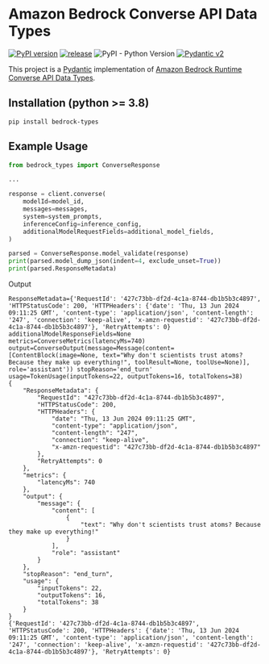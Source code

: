 # Amazon Bedrock Converse API Data Types

[![PyPI version](https://badge.fury.io/py/bedrock-types.svg)](https://badge.fury.io/py/bedrock-types)
[![release](https://github.com/hustshawn/bedrock-types/actions/workflows/python-publish.yml/badge.svg)](https://github.com/hustshawn/bedrock-types/actions/workflows/python-publish.yml)
![PyPI - Python Version](https://img.shields.io/pypi/pyversions/bedrock-types.svg)
[![Pydantic v2](https://img.shields.io/endpoint?url=https://raw.githubusercontent.com/pydantic/pydantic/main/docs/badge/v2.json)](https://docs.pydantic.dev/latest/contributing/#badges)




This project is a [Pydantic](https://github.com/pydantic/pydantic) implementation of [Amazon Bedrock Runtime Converse API Data Types](https://docs.aws.amazon.com/bedrock/latest/APIReference/API_Types_Amazon_Bedrock_Runtime.html).


## Installation (python >= 3.8)

```
pip install bedrock-types
```


## Example Usage

```python
from bedrock_types import ConverseResponse

...

response = client.converse(
    modelId=model_id,
    messages=messages,
    system=system_prompts,
    inferenceConfig=inference_config,
    additionalModelRequestFields=additional_model_fields,
)

parsed = ConverseResponse.model_validate(response)
print(parsed.model_dump_json(indent=4, exclude_unset=True))
print(parsed.ResponseMetadata)

```
Output
```
ResponseMetadata={'RequestId': '427c73bb-df2d-4c1a-8744-db1b5b3c4897', 'HTTPStatusCode': 200, 'HTTPHeaders': {'date': 'Thu, 13 Jun 2024 09:11:25 GMT', 'content-type': 'application/json', 'content-length': '247', 'connection': 'keep-alive', 'x-amzn-requestid': '427c73bb-df2d-4c1a-8744-db1b5b3c4897'}, 'RetryAttempts': 0} additionalModelResponseFields=None metrics=ConverseMetrics(latencyMs=740) output=ConverseOutput(message=Message(content=[ContentBlock(image=None, text="Why don't scientists trust atoms? Because they make up everything!", toolResult=None, toolUse=None)], role='assistant')) stopReason='end_turn' usage=TokenUsage(inputTokens=22, outputTokens=16, totalTokens=38)
{
    "ResponseMetadata": {
        "RequestId": "427c73bb-df2d-4c1a-8744-db1b5b3c4897",
        "HTTPStatusCode": 200,
        "HTTPHeaders": {
            "date": "Thu, 13 Jun 2024 09:11:25 GMT",
            "content-type": "application/json",
            "content-length": "247",
            "connection": "keep-alive",
            "x-amzn-requestid": "427c73bb-df2d-4c1a-8744-db1b5b3c4897"
        },
        "RetryAttempts": 0
    },
    "metrics": {
        "latencyMs": 740
    },
    "output": {
        "message": {
            "content": [
                {
                    "text": "Why don't scientists trust atoms? Because they make up everything!"
                }
            ],
            "role": "assistant"
        }
    },
    "stopReason": "end_turn",
    "usage": {
        "inputTokens": 22,
        "outputTokens": 16,
        "totalTokens": 38
    }
}
{'RequestId': '427c73bb-df2d-4c1a-8744-db1b5b3c4897', 'HTTPStatusCode': 200, 'HTTPHeaders': {'date': 'Thu, 13 Jun 2024 09:11:25 GMT', 'content-type': 'application/json', 'content-length': '247', 'connection': 'keep-alive', 'x-amzn-requestid': '427c73bb-df2d-4c1a-8744-db1b5b3c4897'}, 'RetryAttempts': 0}
```
